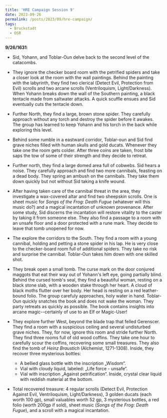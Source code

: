 ```yaml
---
title: 'HRE Campaign Session 9'
date: 2023-09-26
permalink: /posts/2023/09/hre-campaign/
tags:
  - Bruckstadt
  - OSR
---
```



**9/26/1631**:
- Sid, Yohann, and Toblar-Oun delve back to the second level of the catacombs.
- They ignore the checker board room with the petrified spiders and take a closer look at the room with the wall paintings. Behind the painting with the labyrinth, they find two clerical (Detect Evil, Protection from Evil) scrolls and two arcane scrolls (Ventriloquism, Light/Darkness). When Yohann breaks down the wall of the Southern painting, a black tentacle made from saltwater attacks. A quick scuffle ensues and Sid eventually cuts the tentacle down.
- Further North, they find a large, brown stone spider. They carefully approach without any torch and destroy the spider before it awakes. The group has learned to keep Yohann and his torch in the back while exploring this level.
- Behind some rumble in a eastward corridor, Toblar-oun and Sid find grave niches filled with human skulls and gold ducats. Whenever they take one the room gets colder. After three coins are taken, frost bite saps the tow of some of their strength and they decide to retreat. 
- Further north, they find a large domed area full of cobwebs. Sid hears a noise. They carefully approach and find two more cannibals, feasting on a dead body. They spring an ambush on the cannibals. They take them down quickly but not without Sid taking a knife wound. 
- After having taken care of the cannibal threat in the area, they investigate a wax-covered altar and find two sheepskin scrolls. One is sheet music for *Songs of the Frog: Death Fugue* (whatever will this music do?) and a magical incantation of unknown provenance. After some study, Sid discerns the incantation will restore vitality to the caster by taking it from someone else. They also find a passage to a room with an unsafe floor and a door protected with a rune mark. They decide to leave that tomb unopened for now.
- The explore the corridors to the South. They find a room with a young cannibal, holding and petting a stone spider in his lap. He is very close to the checker-board room full of additional spiders. They take no risk and surprise the cannibal. Toblar-Oun takes him down with one skilled shot.
- They break open a small tomb. The curse mark on the door conjured maggots that eat their way out of Yohann's left eye, going partially blind. Behind the cursed tomb's seal, they find a beautiful woman, resting on a black stone slab, with a wooden stake through her heart. A cloud of black moths flutter over her body. Her head is resting on a red leather-bound folio. The group carefuly approaches, holy water in hand. Toblar-Oun quickly snatches the book and does not wake the woman. They party retreats as quickly as possible. The book contains insights into arcane magic--certainly of use to an Elf or Magic-User!
- They explore further West, beyond the blade trap that felled Gerenscer. They find a room with a suspicious ceiling and several undisturbed grave niches. They, for now, ignore this room and stride further North. They find three rooms full of old wood coffins. They take one hour to carefully scour the coffins, recovering some small treasures. They also find the tomb of *Heinz Braustich* (Alchemist, 1271-1308). Inside, they recover three mysterious bottles:

  - A bellied glass bottle with the inscription „Wisdom“.
  - Vial with cloudy liquid, labeled: „Life force - unsafe“.
  - Vial with inscription „Against petrification“. Inside, crystal clear liquid with reddish material at the bottom.
  
- Total recovered treasure: 4 regular scrolls (Detect Evil, Protection Against Evil, Ventriloquism, Light/Darkness), 3 golden ducats (each worth 100 gp), small valuables worth 52 gp, 3 mysterious bottles, a red folio (worth 200gp if sold), sheet music (*Songs of the Frog: Death Fugue*), and a scroll with a magical incantation. 


